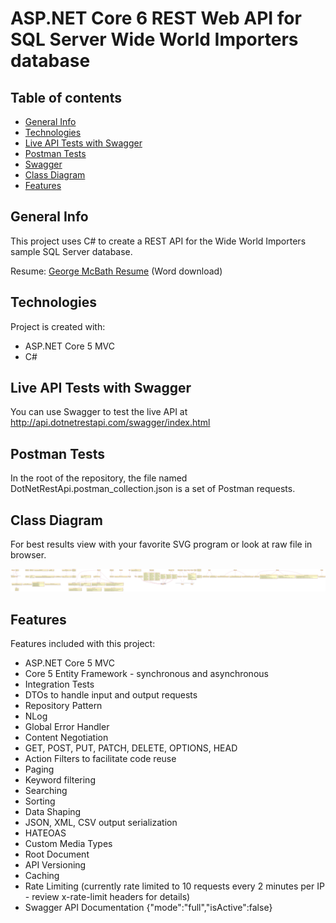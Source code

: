 
# ASP.NET Core 6 REST Web API for SQL Server Wide World Importers database

## Table of contents
* [General Info](#general-info)
* [Technologies](#technologies)
* [Live API Tests with Swagger](#live-api-tests-with-swagger)
* [Postman Tests](#postman-tests)
* [Swagger](#swagger)
* [Class Diagram](#class-diagram)
* [Features](#features)

## General Info
This project uses C# to create a REST API for the Wide World Importers sample SQL Server database.

Resume:  [George McBath Resume](/George-McBath-Resume-346-452-9759.docx) (Word download)

## Technologies
Project is created with:
* ASP.NET Core 5 MVC
* C#

## Live API Tests with Swagger
You can use Swagger to test the live API at http://api.dotnetrestapi.com/swagger/index.html

## Postman Tests
In the root of the repository, the file named DotNetRestApi.postman_collection.json is a set of Postman requests.

## Class Diagram
For best results view with your favorite SVG program or look at raw file in browser.

![Class Diagram](/ClassDiagram.svg)

## Features
Features included with this project:
* ASP.NET Core 5 MVC
* Core 5 Entity Framework - synchronous and asynchronous
* Integration Tests
* DTOs to handle input and output requests
* Repository Pattern
* NLog
* Global Error Handler
* Content Negotiation 
* GET, POST, PUT, PATCH, DELETE, OPTIONS, HEAD
* Action Filters to facilitate code reuse
* Paging
* Keyword filtering
* Searching
* Sorting
* Data Shaping
* JSON, XML, CSV output serialization
* HATEOAS
* Custom Media Types
* Root Document
* API Versioning
* Caching
* Rate Limiting (currently rate limited to 10 requests every 2 minutes per IP - review x-rate-limit headers for details)
* Swagger API Documentation
{"mode":"full","isActive":false}
